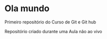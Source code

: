 # Ola mundo
Primeiro repositório do Curso de Git e Git hub

Repositório criado durante uma Aula não ao vivo 
